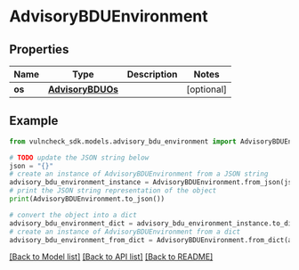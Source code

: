 # AdvisoryBDUEnvironment


## Properties

Name | Type | Description | Notes
------------ | ------------- | ------------- | -------------
**os** | [**AdvisoryBDUOs**](AdvisoryBDUOs.md) |  | [optional] 

## Example

```python
from vulncheck_sdk.models.advisory_bdu_environment import AdvisoryBDUEnvironment

# TODO update the JSON string below
json = "{}"
# create an instance of AdvisoryBDUEnvironment from a JSON string
advisory_bdu_environment_instance = AdvisoryBDUEnvironment.from_json(json)
# print the JSON string representation of the object
print(AdvisoryBDUEnvironment.to_json())

# convert the object into a dict
advisory_bdu_environment_dict = advisory_bdu_environment_instance.to_dict()
# create an instance of AdvisoryBDUEnvironment from a dict
advisory_bdu_environment_from_dict = AdvisoryBDUEnvironment.from_dict(advisory_bdu_environment_dict)
```
[[Back to Model list]](../README.md#documentation-for-models) [[Back to API list]](../README.md#documentation-for-api-endpoints) [[Back to README]](../README.md)


